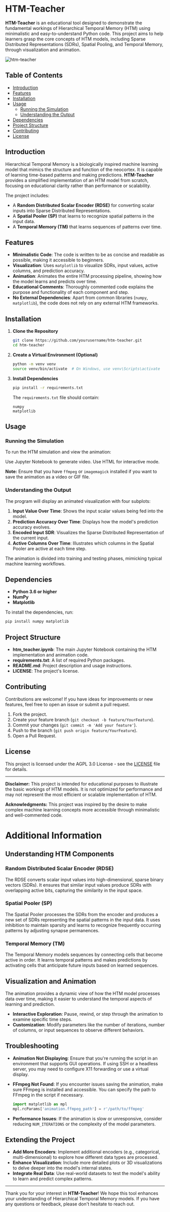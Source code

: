 # HTM-Teacher

**HTM-Teacher** is an educational tool designed to demonstrate the fundamental workings of Hierarchical Temporal Memory (HTM) using minimalistic and easy-to-understand Python code. This project aims to help learners grasp the core concepts of HTM models, including Sparse Distributed Representations (SDRs), Spatial Pooling, and Temporal Memory, through visualization and animation.

![htm-teacher](https://github.com/NQevxvEtg/htm-teacher/blob/main/output.gif)


## Table of Contents

- [Introduction](#introduction)
- [Features](#features)
- [Installation](#installation)
- [Usage](#usage)
  - [Running the Simulation](#running-the-simulation)
  - [Understanding the Output](#understanding-the-output)
- [Dependencies](#dependencies)
- [Project Structure](#project-structure)
- [Contributing](#contributing)
- [License](#license)

## Introduction

Hierarchical Temporal Memory is a biologically inspired machine learning model that mimics the structure and function of the neocortex. It is capable of learning time-based patterns and making predictions. **HTM-Teacher** provides a simplified implementation of an HTM model from scratch, focusing on educational clarity rather than performance or scalability.

The project includes:

- A **Random Distributed Scalar Encoder (RDSE)** for converting scalar inputs into Sparse Distributed Representations.
- A **Spatial Pooler (SP)** that learns to recognize spatial patterns in the input data.
- A **Temporal Memory (TM)** that learns sequences of patterns over time.

## Features

- **Minimalistic Code**: The code is written to be as concise and readable as possible, making it accessible to beginners.
- **Visualization**: Uses `matplotlib` to visualize SDRs, input values, active columns, and prediction accuracy.
- **Animation**: Animates the entire HTM processing pipeline, showing how the model learns and predicts over time.
- **Educational Comments**: Thoroughly commented code explains the purpose and functionality of each component and step.
- **No External Dependencies**: Apart from common libraries (`numpy`, `matplotlib`), the code does not rely on any external HTM frameworks.

## Installation

1. **Clone the Repository**

   ```bash
   git clone https://github.com/yourusername/htm-teacher.git
   cd htm-teacher
   ```

2. **Create a Virtual Environment (Optional)**

   ```bash
   python -m venv venv
   source venv/bin/activate  # On Windows, use venv\Scripts\activate
   ```

3. **Install Dependencies**

   ```bash
   pip install -r requirements.txt
   ```

   The `requirements.txt` file should contain:

   ```
   numpy
   matplotlib
   ```

## Usage

### Running the Simulation

To run the HTM simulation and view the animation:

Use Jupyter Notebook to generate video. 
Use HTML for interactive mode.

**Note:** Ensure that you have `ffmpeg` or `imagemagick` installed if you want to save the animation as a video or GIF file.

### Understanding the Output

The program will display an animated visualization with four subplots:

1. **Input Value Over Time**: Shows the input scalar values being fed into the model.
2. **Prediction Accuracy Over Time**: Displays how the model's prediction accuracy evolves.
3. **Encoded Input SDR**: Visualizes the Sparse Distributed Representation of the current input.
4. **Active Columns Over Time**: Illustrates which columns in the Spatial Pooler are active at each time step.

The animation is divided into training and testing phases, mimicking typical machine learning workflows.

## Dependencies

- **Python 3.6 or higher**
- **NumPy**
- **Matplotlib**

To install the dependencies, run:

```bash
pip install numpy matplotlib
```

## Project Structure

- **htm_teacher.ipynb**: The main Jupyter Notebook containing the HTM implementation and animation code.
- **requirements.txt**: A list of required Python packages.
- **README.md**: Project description and usage instructions.
- **LICENSE**: The project's license.

## Contributing

Contributions are welcome! If you have ideas for improvements or new features, feel free to open an issue or submit a pull request.

1. Fork the project.
2. Create your feature branch (`git checkout -b feature/YourFeature`).
3. Commit your changes (`git commit -m 'Add your feature'`).
4. Push to the branch (`git push origin feature/YourFeature`).
5. Open a Pull Request.

## License

This project is licensed under the AGPL 3.0 License - see the [LICENSE](LICENSE) file for details.

---

**Disclaimer:** This project is intended for educational purposes to illustrate the basic workings of HTM models. It is not optimized for performance and may not represent the most efficient or scalable implementation of HTM.

**Acknowledgments:** This project was inspired by the desire to make complex machine learning concepts more accessible through minimalistic and well-commented code.

# Additional Information

## Understanding HTM Components

### Random Distributed Scalar Encoder (RDSE)

The RDSE converts scalar input values into high-dimensional, sparse binary vectors (SDRs). It ensures that similar input values produce SDRs with overlapping active bits, capturing the similarity in the input space.

### Spatial Pooler (SP)

The Spatial Pooler processes the SDRs from the encoder and produces a new set of SDRs representing the spatial patterns in the input data. It uses inhibition to maintain sparsity and learns to recognize frequently occurring patterns by adjusting synapse permanences.

### Temporal Memory (TM)

The Temporal Memory models sequences by connecting cells that become active in order. It learns temporal patterns and makes predictions by activating cells that anticipate future inputs based on learned sequences.

## Visualization and Animation

The animation provides a dynamic view of how the HTM model processes data over time, making it easier to understand the temporal aspects of learning and prediction.

- **Interactive Exploration**: Pause, rewind, or step through the animation to examine specific time steps.
- **Customization**: Modify parameters like the number of iterations, number of columns, or input sequences to observe different behaviors.

## Troubleshooting

- **Animation Not Displaying**: Ensure that you're running the script in an environment that supports GUI operations. If using SSH or a headless server, you may need to configure X11 forwarding or use a virtual display.
- **FFmpeg Not Found**: If you encounter issues saving the animation, make sure FFmpeg is installed and accessible. You can specify the path to FFmpeg in the script if necessary.

  ```python
  import matplotlib as mpl
  mpl.rcParams['animation.ffmpeg_path'] = r'/path/to/ffmpeg'
  ```

- **Performance Issues**: If the animation is slow or unresponsive, consider reducing `NUM_ITERATIONS` or the complexity of the model parameters.

## Extending the Project

- **Add More Encoders**: Implement additional encoders (e.g., categorical, multi-dimensional) to explore how different data types are processed.
- **Enhance Visualization**: Include more detailed plots or 3D visualizations to delve deeper into the model's internal states.
- **Integrate Real Data**: Use real-world datasets to test the model's ability to learn and predict complex patterns.

---

Thank you for your interest in **HTM-Teacher**! We hope this tool enhances your understanding of Hierarchical Temporal Memory models. If you have any questions or feedback, please don't hesitate to reach out.
